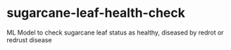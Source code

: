 # sugarcane-leaf-health-check
ML Model to check sugarcane leaf status as healthy, diseased by redrot or redrust disease

